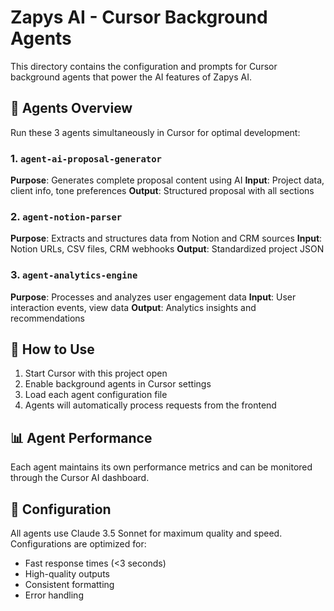 # Zapys AI - Cursor Background Agents

This directory contains the configuration and prompts for Cursor background agents that power the AI features of Zapys AI.

## 🤖 Agents Overview

Run these 3 agents simultaneously in Cursor for optimal development:

### 1. `agent-ai-proposal-generator`
**Purpose**: Generates complete proposal content using AI
**Input**: Project data, client info, tone preferences
**Output**: Structured proposal with all sections

### 2. `agent-notion-parser` 
**Purpose**: Extracts and structures data from Notion and CRM sources
**Input**: Notion URLs, CSV files, CRM webhooks
**Output**: Standardized project JSON

### 3. `agent-analytics-engine`
**Purpose**: Processes and analyzes user engagement data
**Input**: User interaction events, view data
**Output**: Analytics insights and recommendations

## 🚀 How to Use

1. Start Cursor with this project open
2. Enable background agents in Cursor settings
3. Load each agent configuration file
4. Agents will automatically process requests from the frontend

## 📊 Agent Performance

Each agent maintains its own performance metrics and can be monitored through the Cursor AI dashboard.

## 🔧 Configuration

All agents use Claude 3.5 Sonnet for maximum quality and speed. Configurations are optimized for:
- Fast response times (<3 seconds)
- High-quality outputs
- Consistent formatting
- Error handling
